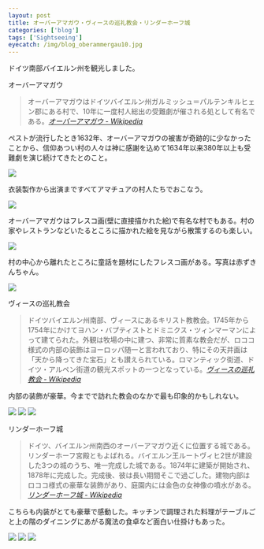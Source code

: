 ```yaml
---
layout: post
title: オーバーアマガウ・ヴィースの巡礼教会・リンダーホーフ城
categories: ['blog']
tags: ['Sightseeing']
eyecatch: /img/blog_oberammergau10.jpg
---
```


ドイツ南部バイエルン州を観光しました。

<p class="injection-center">オーバーアマガウ</p>

> オーバーアマガウはドイツバイエルン州ガルミッシュ＝パルテンキルヒェン郡にある村で、10年に一度村人総出の受難劇が催される処として有名である。<cite>[オーバーアマガウ - Wikipedia](https://ja.wikipedia.org/wiki/%E3%82%AA%E3%83%BC%E3%83%90%E3%83%BC%E3%82%A2%E3%83%9E%E3%82%AC%E3%82%A6)</cite>

ペストが流行したとき1632年、オーバーアマガウの被害が奇跡的に少なかったことから、信仰あつい村の人々は神に感謝を込めて1634年以来380年以上も受難劇を演じ続けてきたとのこと。

<img src="/img/blog_oberammergau01.jpg" class="image-on-frame image-fade">

衣装製作から出演まですべてアマチュアの村人たちでおこなう。

<img src="/img/blog_oberammergau02.jpg" class="image-on-frame image-fade">

オーバーアマガウはフレスコ画(壁に直接描かれた絵)で有名な村でもある。村の家やレストランなどいたるところに描かれた絵を見ながら散策するのも楽しい。

<img src="/img/blog_oberammergau03.jpg" class="image-on-frame image-fade">

村の中心から離れたところに童話を題材にしたフレスコ画がある。写真は赤ずきんちゃん。

<img src="/img/blog_oberammergau04.jpg" class="image-on-frame image-fade">

<p class="injection-center">ヴィースの巡礼教会</p>

> ドイツバイエルン州南部、ヴィースにあるキリスト教教会。1745年から1754年にかけてヨハン・バプティストとドミニクス・ツィンマーマンによって建てられた。外観は牧場の中に建つ、非常に質素な教会だが、ロココ様式の内部の装飾はヨーロッパ随一と言われており、特にその天井画は「天から降ってきた宝石」とも讃えられている。ロマンティック街道、ドイツ・アルペン街道の観光スポットの一つとなっている。<cite>[ヴィースの巡礼教会 - Wikipedia](https://ja.wikipedia.org/wiki/%E3%83%B4%E3%82%A3%E3%83%BC%E3%82%B9%E3%81%AE%E5%B7%A1%E7%A4%BC%E6%95%99%E4%BC%9A)</cite>

内部の装飾が豪華。今までで訪れた教会のなかで最も印象的かもしれない。

<img src="/img/blog_oberammergau05.jpg" class="image-on-frame image-fade">

<img src="/img/blog_oberammergau06.jpg" class="image-on-frame image-fade">

<img src="/img/blog_oberammergau07.jpg" class="image-on-frame image-fade">

<p class="injection-center">リンダーホーフ城</p>

> ドイツ、バイエルン州南西のオーバーアマガウ近くに位置する城である。リンダーホーフ宮殿ともよばれる。バイエルン王ルートヴィヒ2世が建設した3つの城のうち、唯一完成した城である。1874年に建築が開始され、1878年に完成した。完成後、彼は長い期間そこで過ごした。建物内部はロココ様式の豪華な装飾があり、庭園内には金色の女神像の噴水がある。<cite>[リンダーホーフ城 - Wikipedia](https://ja.wikipedia.org/wiki/%E3%83%AA%E3%83%B3%E3%83%80%E3%83%BC%E3%83%9B%E3%83%BC%E3%83%95%E5%9F%8E)</cite>

こちらも内装がとても豪華で感動した。キッチンで調理された料理がテーブルごと上の階のダイニングにあがる魔法の食卓など面白い仕掛けもあった。

<img src="/img/blog_oberammergau08.jpg" class="image-on-frame image-fade">

<img src="/img/blog_oberammergau09.jpg" class="image-on-frame image-fade">

<img src="/img/blog_oberammergau10.jpg" class="image-on-frame image-fade">
